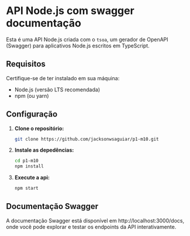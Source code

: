 # API Node.js com swagger documentação

Esta é uma API Node.js criada com o `tsoa`, um gerador de OpenAPI (Swagger) para aplicativos Node.js escritos em TypeScript.

## Requisitos

Certifique-se de ter instalado em sua máquina:

- Node.js (versão LTS recomendada)
- npm (ou yarn)

## Configuração

1. **Clone o repositório:**

   ```bash
   git clone https://github.com/jacksonwsaguiar/p1-m10.git
2. **Instale as depedências:**

   ```bash
   cd p1-m10
   npm install
3. **Execute a api:**

   ```bash
   npm start

## Documentação Swagger

A documentação Swagger está disponível em http://localhost:3000/docs, onde você pode explorar e testar os endpoints da API interativamente.
